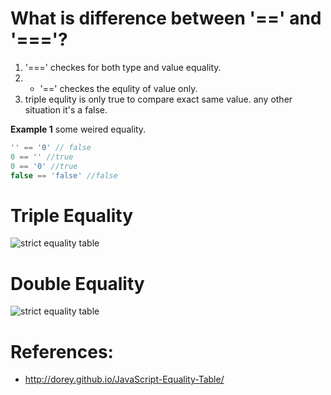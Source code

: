 # What is difference between '==' and '==='?

1. '===' checkes for both type and value equality.
2.  - '==' checkes the equlity of value only.
3. triple equlity is only true to compare exact same value. any other situation it's a false.




**Example 1**  some weired equality.

```js
'' == '0' // false
0 == '' //true
0 == '0' //true
false == 'false' //false

```



# Triple Equality 

![strict equality table](http://www.hirokoymj.com/images/EqualityTable_triple.png)


# Double Equality

![strict equality table](http://www.hirokoymj.com/images/EqualityTable_double.png)


# References:
- http://dorey.github.io/JavaScript-Equality-Table/

